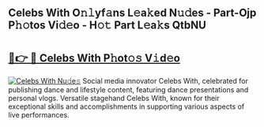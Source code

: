 ## Celebs With O𝚗𝚕yf𝚊ns L𝚎a𝚔ed N𝚞𝚍es - Part-Ojp P𝚑𝚘tos Vi𝚍𝚎o - H𝚘𝚝 Part L𝚎a𝚔s QtbNU

# <h2><a href="http://kfdlvre.oniu.top/?m=Celebs+With">🔗👉 🔴 Celebs With P𝚑ot𝚘𝚜 V𝚒d𝚎o</a></h2>

[![Celebs With Nu𝚍e𝚜](https://i.imgur.com/0qMVB7G.gif)](http://kfdlvre.oniu.top/?m=Celebs+With)
Social media innovator Celebs With, celebrated for publishing dance and lifestyle content, featuring dance presentations and personal vlogs. Versatile stagehand Celebs With, known for their exceptional skills and accomplishments in supporting various aspects of live performances.  
